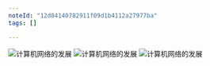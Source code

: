 ```yaml
---
noteId: "12d84140782911f09d1b4112a27977ba"
tags: []

---
```



![计算机网络的发展](../textbook/1/1-6.jpeg)
![计算机网络的发展](../textbook/1/1-7.jpeg)
![计算机网络的发展](../textbook/1/1-8.jpeg)
